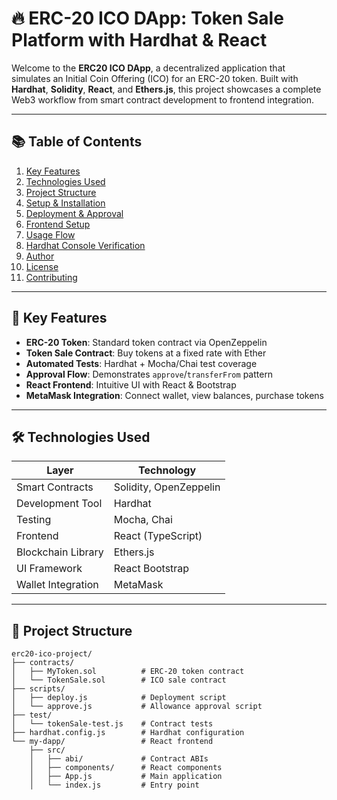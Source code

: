 # 🔥 **ERC-20 ICO DApp: Token Sale Platform with Hardhat & React**

Welcome to the **ERC20 ICO DApp**, a decentralized application that simulates an Initial Coin Offering (ICO) for an ERC-20 token. Built with **Hardhat**, **Solidity**, **React**, and **Ethers.js**, this project showcases a complete Web3 workflow from smart contract development to frontend integration.

---

## 📚 **Table of Contents**
1. [Key Features](#-key-features)
2. [Technologies Used](#-technologies-used)
3. [Project Structure](#-project-structure)
4. [Setup & Installation](#%EF%B8%8F-setup--installation)
5. [Deployment & Approval](#-deploy--approve)
6. [Frontend Setup](#%EF%B8%8F-frontend-react-app)
7. [Usage Flow](#-usage-flow)
8. [Hardhat Console Verification](#-verify-on-hardhat-console)
9. [Author](#-author)
10. [License](#-license)
11. [Contributing](#-contributing)

---

## 🚀 **Key Features**

- **ERC-20 Token**: Standard token contract via OpenZeppelin  
- **Token Sale Contract**: Buy tokens at a fixed rate with Ether  
- **Automated Tests**: Hardhat + Mocha/Chai test coverage  
- **Approval Flow**: Demonstrates `approve`/`transferFrom` pattern  
- **React Frontend**: Intuitive UI with React & Bootstrap  
- **MetaMask Integration**: Connect wallet, view balances, purchase tokens  

---

## 🛠️ **Technologies Used**

| Layer             | Technology               |
|-------------------|--------------------------|
| Smart Contracts   | Solidity, OpenZeppelin   |
| Development Tool  | Hardhat                  |
| Testing           | Mocha, Chai              |
| Frontend          | React (TypeScript)       |
| Blockchain Library| Ethers.js                |
| UI Framework      | React Bootstrap         |
| Wallet Integration| MetaMask                |

---

## 📂 **Project Structure**

```plaintext
erc20-ico-project/
├── contracts/
│   ├── MyToken.sol          # ERC-20 token contract
│   └── TokenSale.sol        # ICO sale contract
├── scripts/
│   ├── deploy.js            # Deployment script
│   └── approve.js           # Allowance approval script
├── test/
│   └── tokenSale-test.js    # Contract tests
├── hardhat.config.js        # Hardhat configuration
└── my-dapp/                 # React frontend
    ├── src/
    │   ├── abi/             # Contract ABIs
    │   ├── components/      # React components
    │   ├── App.js           # Main application
    │   └── index.js         # Entry point
